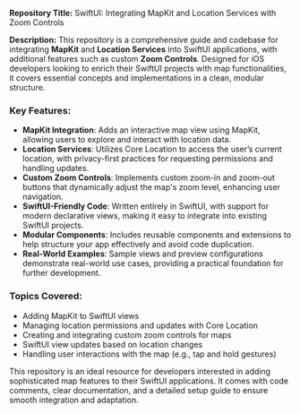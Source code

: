 **Repository Title:** SwiftUI: Integrating MapKit and Location Services with Zoom Controls



**Description:**
This repository is a comprehensive guide and codebase for integrating **MapKit** and **Location Services** into SwiftUI applications, with additional features such as custom **Zoom Controls**. Designed for iOS developers looking to enrich their SwiftUI projects with map functionalities, it covers essential concepts and implementations in a clean, modular structure.

### Key Features:
- **MapKit Integration**: Adds an interactive map view using MapKit, allowing users to explore and interact with location data.
- **Location Services**: Utilizes Core Location to access the user’s current location, with privacy-first practices for requesting permissions and handling updates.
- **Custom Zoom Controls**: Implements custom zoom-in and zoom-out buttons that dynamically adjust the map's zoom level, enhancing user navigation.
- **SwiftUI-Friendly Code**: Written entirely in SwiftUI, with support for modern declarative views, making it easy to integrate into existing SwiftUI projects.
- **Modular Components**: Includes reusable components and extensions to help structure your app effectively and avoid code duplication.
- **Real-World Examples**: Sample views and preview configurations demonstrate real-world use cases, providing a practical foundation for further development.

### Topics Covered:
- Adding MapKit to SwiftUI views
- Managing location permissions and updates with Core Location
- Creating and integrating custom zoom controls for maps
- SwiftUI view updates based on location changes
- Handling user interactions with the map (e.g., tap and hold gestures)

This repository is an ideal resource for developers interested in adding sophisticated map features to their SwiftUI applications. It comes with code comments, clear documentation, and a detailed setup guide to ensure smooth integration and adaptation.

